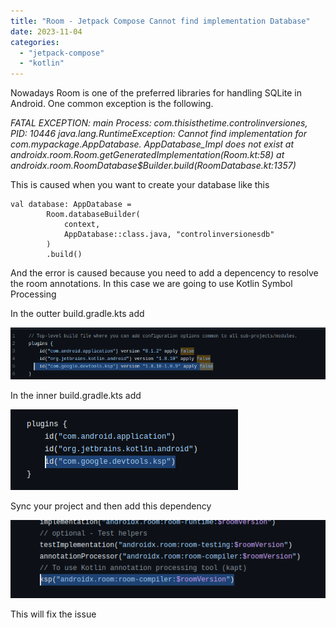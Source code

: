 ```yaml
---
title: "Room - Jetpack Compose Cannot find implementation Database"
date: 2023-11-04
categories: 
  - "jetpack-compose"
  - "kotlin"
---
```


Nowadays Room is one of the preferred libraries for handling SQLite in Android. One common exception is the following.

_FATAL EXCEPTION: main Process: com.thisisthetime.controlinversiones, PID: 10446 java.lang.RuntimeException: Cannot find implementation for com.mypackage.AppDatabase. AppDatabase\_Impl does not exist at androidx.room.Room.getGeneratedImplementation(Room.kt:58) at androidx.room.RoomDatabase$Builder.build(RoomDatabase.kt:1357)_

This is caused when you want to create your database like this

```
val database: AppDatabase =  
        Room.databaseBuilder(
            context,
            AppDatabase::class.java, "controlinversionesdb"
        )
        .build()
```

And the error is caused because you need to add a depencency to resolve the room annotations. In this case we are going to use Kotlin Symbol Processing

In the outter build.gradle.kts add

![](images/image-1.png)

In the inner build.gradle.kts add

![](images/image-2.png)

Sync your project and then add this dependency

![](images/image-3.png)

This will fix the issue
